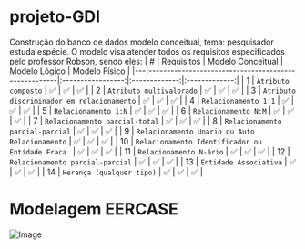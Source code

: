 # projeto-GDI
Construção do banco de dados modelo conceitual, tema: pesquisador estuda espécie.
O modelo visa atender todos os requisitos especificados pelo professor Robson, sendo eles:
| # | Requisitos                                          | Modelo Conceitual | Modelo Lógico | Modelo Físico |
|---|-----------------------------------------------------|:-----------------:|:-------------:|:-------------:|
| 1 | `Atributo composto`                                 |        ✅        |      ✅      |       ✅      |
| 2 | `Atributo multivalorado`                            |        ✅        |      ✅      |       ✅      |
| 3 | `Atributo discriminador em relacionamento`          |        ✅        |      ✅      |       ✅      |
| 4 | `Relacionamento 1:1`                                |        ✅        |      ✅      |       ✅      |
| 5 | `Relacionamento 1:N`                                |        ✅        |      ✅      |       ✅      |
| 6 | `Relacionamento N:M`                                |        ✅        |      ✅      |       ✅      |
| 7 | `Relacionamento parcial-total`                      |        ✅        |      ✅      |       ✅      |
| 8 | `Relacionamento parcial-parcial`                    |        ✅        |      ✅      |       ✅      |
| 9 | `Relacionamento Unário ou Auto Relacionamento`      |        ✅        |      ✅      |       ✅      |
| 10 | `Relacionamento Identificador ou Entidade Fraca `  |        ✅        |      ✅      |       ✅      |
| 11 | `Relacionamento N-ário`                            |        ✅        |      ✅      |       ✅      |
| 12 | `Relacionamento parcial-parcial`                   |        ✅        |      ✅      |       ✅      |
| 13 | `Entidade Associativa`                             |        ✅        |      ✅      |       ✅      |
| 14 | `Herança (qualquer tipo)`                          |        ✅        |      ✅      |       ✅      |


# Modelagem EERCASE
![Image](https://github.com/user-attachments/assets/1edc69a3-1268-4e8a-a22b-c4b63ede1edf)
